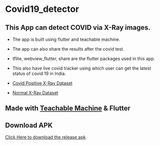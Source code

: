 # Covid19_detector

## This App can detect COVID via X-Ray images.


* The app is built using flutter and teachable machine.
* The app can also share the results after the covid test.
* tflite, webview_flutter, share are the flutter packages used in this app.
* This also have live covid tracker using which user can get the latest status of covid 19 in India.

* [Covid Positive X-Ray Dataset](https://github.com/ieee8023/covid-chestxray-dataset)
* [Normal X-Ray Dataset](https://www.kaggle.com/paultimothymooney/chest-xray-pneumonia)


## Made with [Teachable Machine](https://teachablemachine.withgoogle.com/) & Flutter

## Download APK
[Click Here to download the release apk](https://github.com/piyush-vrma/Covid-19-Detector/raw/master/build/app/outputs/flutter-apk/app-release.apk)

